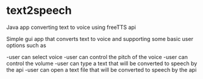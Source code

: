 # text2speech
Java app converting text to voice using freeTTS api

Simple gui app that converts text to voice and supporting some basic user options such as

-user can select voice
-user can control the pitch of the voice
-user can control the volume
-user can type a text that will be converted to speech by the api
-user can open a text file that will be converted to speech by the api
